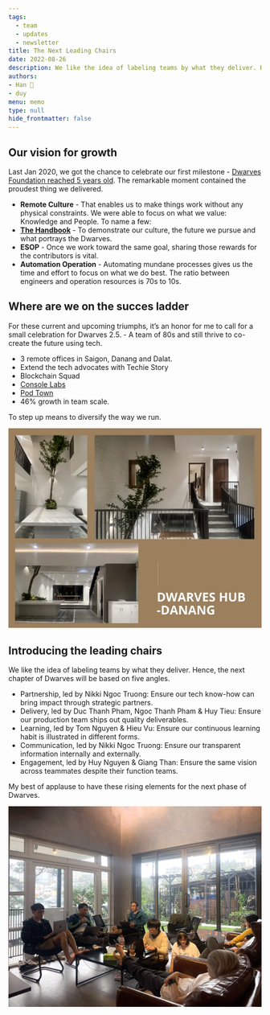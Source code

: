 ```yaml
---
tags: 
  - team
  - updates
  - newsletter
title: The Next Leading Chairs
date: 2022-08-26
description: We like the idea of labeling teams by what they deliver. Hence, the next chapter of Dwarves will be based on five angles.
authors: 
- Han 🐸
- duy
menu: memo
type: null
hide_frontmatter: false
---
```

## Our vision for growth
Last Jan 2020, we got the chance to celebrate our first milestone - [Dwarves Foundation reached 5 years old](https://dwarves.foundation/five). The remarkable moment contained the proudest thing we delivered.

* **Remote Culture** - That enables us to make things work without any physical constraints. We were able to focus on what we value: Knowledge and People. To name a few:
* **[The Handbook](https://dwarves.foundation/radar/)** - To demonstrate our culture, the future we pursue and what portrays the Dwarves.
* **ESOP** - Once we work toward the same goal, sharing those rewards for the contributors is vital.
* **Automation Operation** - Automating mundane processes gives us the time and effort to focus on what we do best. The ratio between engineers and operation resources is 70s to 10s.

## Where are we on the succes ladder
For these current and upcoming triumphs, it’s an honor for me to call for a small celebration for Dwarves 2.5. - A team of 80s and still thrive to co-create the future using tech.

* 3 remote offices in Saigon, Danang and Dalat.
* Extend the tech advocates with Techie Story
* Blockchain Squad
* [Console Labs](https://console.so/)
* [Pod Town](https://pod.town/)
* 46% growth in team scale.

To step up means to diversify the way we run.

![](assets/the-next-leading-chairs_4d913fb4cbfac771e8b55d79a1855b46_md5.webp)

## Introducing the leading chairs
We like the idea of labeling teams by what they deliver. Hence, the next chapter of Dwarves will be based on five angles.

* Partnership, led by Nikki Ngoc Truong: Ensure our tech know-how can bring impact through strategic partners.
* Delivery, led by Duc Thanh Pham, Ngoc Thanh Pham & Huy Tieu: Ensure our production team ships out quality deliverables.
* Learning, led by Tom Nguyen & Hieu Vu: Ensure our continuous learning habit is illustrated in different forms.
* Communication, led by Nikki Ngoc Truong: Ensure our transparent information internally and externally.
* Engagement, led by Huy Nguyen & Giang Than: Ensure the same vision across teammates despite their function teams.

My best of applause to have these rising elements for the next phase of Dwarves.

![](assets/the-next-leading-chairs_0b2a2535fa84512ad9d05bd2dc24f3ae_md5.webp)
